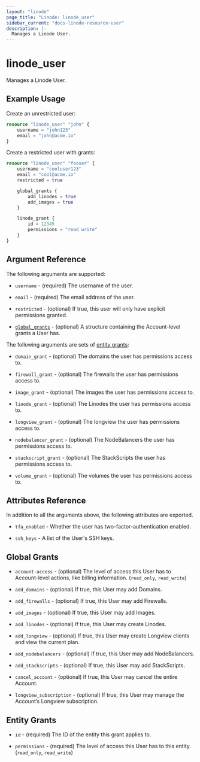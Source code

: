 ```yaml
---
layout: "linode"
page_title: "Linode: linode_user"
sidebar_current: "docs-linode-resource-user"
description: |-
  Manages a Linode User.
---
```


# linode\_user

Manages a Linode User.

## Example Usage

Create an unrestricted user:

```terraform
resource "linode_user" "john" {
    username = "john123"
    email = "john@acme.io"
}
```

Create a restricted user with grants:

```terraform
resource "linode_user" "fooser" {
    username = "cooluser123"
    email = "cool@acme.io"
    restricted = true

    global_grants {
        add_linodes = true
        add_images = true
    }

    linode_grant {
        id = 12345
        permissions = "read_write"
    }
}
```

## Argument Reference

The following arguments are supported:

* `username` - (required) The username of the user.

* `email` - (required) The email address of the user.

* `restricted` - (optional) If true, this user will only have explicit permissions granted.

* [`global_grants`](#global-grants) - (optional) A structure containing the Account-level grants a User has.

The following arguments are sets of [entity grants](#entity-grants):

* `domain_grant` - (optional) The domains the user has permissions access to.

* `firewall_grant` - (optional) The firewalls the user has permissions access to.

* `image_grant` - (optional) The images the user has permissions access to.

* `linode_grant` - (optional) The Linodes the user has permissions access to.

* `longview_grant` - (optional) The longview the user has permissions access to.

* `nodebalancer_grant` - (optional) The NodeBalancers the user has permissions access to.

* `stackscript_grant` - (optional) The StackScripts the user has permissions access to.

* `volume_grant` - (optional) The volumes the user has permissions access to.

## Attributes Reference

In addition to all the arguments above, the following attributes are exported.

* `tfa_enabled` - Whether the user has two-factor-authentication enabled.

* `ssh_keys` - A list of the User's SSH keys.

## Global Grants

* `account-access` - (optional) The level of access this User has to Account-level actions, like billing information. (`read_only`, `read_write`)

* `add_domains` - (optional) If true, this User may add Domains.

* `add_firewalls` - (optional) If true, this User may add Firewalls.

* `add_images` - (optional) If true, this User may add Images.

* `add_linodes` - (optional) If true, this User may create Linodes.

* `add_longview` - (optional) If true, this User may create Longview clients and view the current plan.

* `add_nodebalancers` - (optional) If true, this User may add NodeBalancers.

* `add_stackscripts` - (optional) If true, this User may add StackScripts.

* `cancel_account` - (optional) If true, this User may cancel the entire Account.

* `longview_subscription` - (optional) If true, this User may manage the Account’s Longview subscription.

## Entity Grants

* `id` - (required) The ID of the entity this grant applies to.

* `permissions` - (required) The level of access this User has to this entity. (`read_only`, `read_write`)
